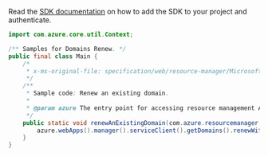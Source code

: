 Read the [SDK documentation](https://github.com/Azure/azure-sdk-for-java/blob/azure-resourcemanager_2.11.0/sdk/resourcemanager/azure-resourcemanager/README.md) on how to add the SDK to your project and authenticate.

```java
import com.azure.core.util.Context;

/** Samples for Domains Renew. */
public final class Main {
    /*
     * x-ms-original-file: specification/web/resource-manager/Microsoft.DomainRegistration/stable/2021-03-01/examples/RenewDomain.json
     */
    /**
     * Sample code: Renew an existing domain.
     *
     * @param azure The entry point for accessing resource management APIs in Azure.
     */
    public static void renewAnExistingDomain(com.azure.resourcemanager.AzureResourceManager azure) {
        azure.webApps().manager().serviceClient().getDomains().renewWithResponse("RG", "example.com", Context.NONE);
    }
}
```
